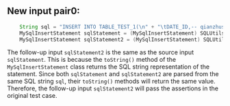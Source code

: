 ## New input pair0:
```java
    String sql = "INSERT INTO TABLE_TEST_1(\n" + "\tDATE_ID,-- qianzhushi\n" + "\tCUS_NO -- houzhushi\n,\n" + "\tCUS_NAME\n" + ")\n" + "SELECT A.DATE_ID,\n" + "\tA.CUS_NO,\n" + "\tA.CUS_NAME\n" + "FROM TABLE_TEST_2 \n" + "WHERE COL1='1';";
    MySqlInsertStatement sqlStatement = (MySqlInsertStatement) SQLUtils.parseSingleStatement(sql, DbType.mysql, true);
    MySqlInsertStatement sqlStatement2 = (MySqlInsertStatement) SQLUtils.parseSingleStatement(sql, DbType.mysql, true);
```
The follow-up input `sqlStatement2` is the same as the source input `sqlStatement`. This is because the `toString()` method of the `MySqlInsertStatement` class returns the SQL string representation of the statement. Since both `sqlStatement` and `sqlStatement2` are parsed from the same SQL string `sql`, their `toString()` methods will return the same value. Therefore, the follow-up input `sqlStatement2` will pass the assertions in the original test case.
